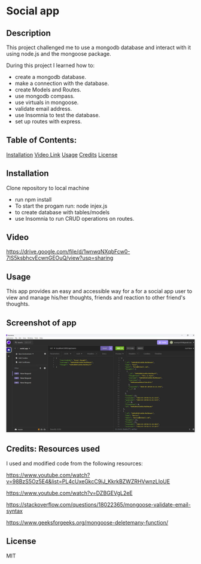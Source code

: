 # Social app

## Description

This project challenged me to use a mongodb database 
and interact with it using node.js and the mongoose package.

During this project I learned how to:

- create a mongodb database.
- make a connection with the database.
- create Models and Routes.
- use mongodb compass.
- use virtuals in mongoose.
- validate email address.
- use Insomnia to test the database.
- set up routes with express.


## Table of Contents:

[Installation](#Installation)
[Video Link](#video)
[Usage](#usage)
[Credits](#credits)
[License](#license)


## Installation 

 Clone repository to local machine
- run npm install
- To start the progam run: node injex.js
- to create database with tables/models
- use Insomnia to run CRUD operations on routes.
  
## Video

https://drive.google.com/file/d/1wnwqNXqbFcw0-7IS5ksbhcvEcwnGEOuQ/view?usp=sharing


## Usage

This app provides an easy and accessible way for a for a social app user to view and manage his/her thoughts, friends and reaction to other friend's thoughts. 

## Screenshot of app

![Website Screenshot](./images/app_screenshot.jpg)

## Credits: Resources used

I used and modified code from the following resources:

https://www.youtube.com/watch?v=98BzS5Oz5E4&list=PL4cUxeGkcC9iJ_KkrkBZWZRHVwnzLIoUE

https://www.youtube.com/watch?v=DZBGEVgL2eE

https://stackoverflow.com/questions/18022365/mongoose-validate-email-syntax

https://www.geeksforgeeks.org/mongoose-deletemany-function/


## License

MIT
